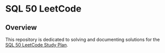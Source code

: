 # SQL 50 LeetCode

## Overview

This repository is dedicated to solving and documenting solutions for the [SQL 50 LeetCode Study Plan](https://leetcode.com/studyplan/top-sql-50/).
